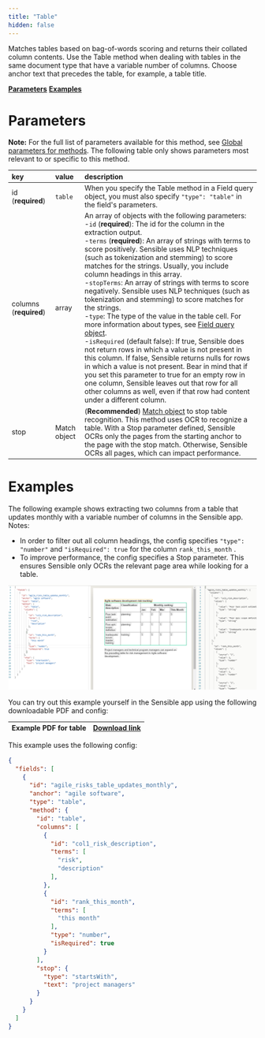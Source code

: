 ```yaml
---
title: "Table"
hidden: false
---
```

Matches tables based on bag-of-words scoring and returns their collated column contents. Use the Table method when dealing with tables in the same document type that have a variable number of columns.  Choose anchor text that precedes the table, for example, a table title. 

[**Parameters**](doc:table#section-parameters)
[**Examples**](doc:table#section-examples)


Parameters
=====

**Note:** For the full list of parameters available for this method, see [Global parameters for methods](doc:method#section-global-parameters-for-methods). The following table only shows parameters most relevant to or specific to this method.

| key                    | value        | description                                                  |
| :--------------------- | :----------- | :----------------------------------------------------------- |
| id (**required**)      | `table`      | When you specify the Table method in a Field query object, you must also specify `"type": "table"` in the field's parameters. |
| columns (**required**) | array        | An array of objects with the following parameters: <br/> -`id` (**required**): The id for the column in the extraction output. <br/>  -`terms` (**required**): An array of strings with terms to score positively. Sensible uses NLP techniques (such as tokenization and stemming) to score matches for the strings. Usually, you include column headings in this array. <br/> -`stopTerms`: An array of strings with terms to score negatively. Sensible uses NLP techniques (such as tokenization and stemming) to score matches for the strings. <br/> -`type`: The type of the value in the table cell. For more information about types, see [Field query object](doc:field-query-object). <br/>  -`isRequired` (default false): If true, Sensible does not return rows in which a value is not present in this column. If false, Sensible returns nulls for rows in which a value is not present. Bear in mind that if you set this parameter to true for an empty row in one column, Sensible leaves out that row for all other columns as well, even if that row had content under a different column. |
| stop                   | Match object | (**Recommended**) [Match object](doc:match)  to stop table recognition. This method uses OCR  to recognize a table. With a Stop parameter defined, Sensible OCRs only the pages from the starting anchor to the page with the stop match. Otherwise, Sensible OCRs all pages, which can impact performance. |

Examples
====

The following example shows extracting two columns from a table that updates monthly with a variable number of columns in the Sensible app. Notes:

- In order to filter out all column headings, the config specifies `"type": "number"` and `"isRequired": true` for the column `rank_this_month` .
- To improve performance, the config specifies a Stop parameter. This ensures Sensible only OCRs the relevant page area while looking for a table.

![](https://raw.githubusercontent.com/sensible-hq/sensible-docs/main/readme-sync/assets/v0/images/table_dynamic_example.png)


You can try out this example yourself in the Sensible app using the following downloadable PDF and config:

| Example PDF for table | [Download link](https://raw.githubusercontent.com/sensible-hq/sensible-docs/main/readme-sync/assets/v0/pdfs/table_dynamic_example.pdf) |
| --------------------- | ------------------------------------------------------------ |

This example uses the following config:

```json
{
  "fields": [
    {
      "id": "agile_risks_table_updates_monthly",
      "anchor": "agile software",
      "type": "table",
      "method": {
        "id": "table",
        "columns": [
          {
            "id": "col1_risk_description",
            "terms": [
              "risk",
              "description"
            ],
          },
          {
            "id": "rank_this_month",
            "terms": [
              "this month"
            ],
            "type": "number",
            "isRequired": true
          }
        ],
        "stop": {
          "type": "startsWith",
          "text": "project managers"
        }
      }
    }
  ]
}
```

